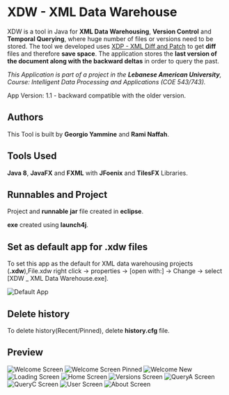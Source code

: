 # XDW - XML Data Warehouse

XDW is a tool in Java for **XML Data Warehousing**, **Version Control** and **Temporal Querying**, where huge number of files or versions need to be stored. The tool we developed uses [XDP - XML Diff and Patch](https://github.com/georgioyammine/XDP-XML-Diff-and-Patch) to get **diff** files and therefore **save space**. The application stores the **last version of the document along with the backward deltas** in order to query the past.

_This Application is part of a project in the **Lebanese American University**, Course:  Intelligent Data Processing and Applications (COE 543/743)._

App Version: 1.1 - backward compatible with the older version.

## Authors
This Tool is built by **Georgio Yammine** and **Rami Naffah**.

## Tools Used
**Java 8**, **JavaFX** and **FXML** with **JFoenix** and **TilesFX** Libraries.

## Runnables and Project
Project and **runnable** **jar** file created in **eclipse**.

**exe** created using **launch4j**.

## Set as default app for .xdw files
To set this app as the default for XML data warehousing projects (**.xdw**),File.xdw right click -> properties -> [open with:] -> Change -> select [XDW _ XML Data Warehouse.exe]. 

![Default App](/images/DefaultApp.png)

## Delete history
To delete history(Recent/Pinned), delete **history.cfg** file.

## Preview
![Welcome Screen](/images/welcomeOpen.png)
![Welcome Screen Pinned](/images/welcomeOpenP.png)
![Welcome New](/images/welcomeNew.png)
![Loading Screen](/images/loading.png)
![Home Screen](/images/Home.png)
![Versions Screen](/images/Versions.png)
![QueryA Screen](/images/QueryA.png)
![QueryC Screen](/images/QueryC.PNG)
![User Screen](/images/User.png)
![About Screen](/images/About.png)

